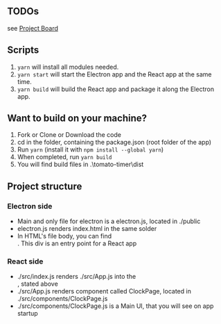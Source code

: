## TODOs
see [Project Board](https://github.com/farawayCC/tomato-timer/projects/1)

## Scripts
1. ```yarn``` will install all modules needed.  
2. ```yarn start``` will start the Electron app and the React app at the same time.  
3. ```yarn build``` will build the React app and package it along the Electron app.

## Want to build on your machine?
1. Fork or Clone or Download the code
2. cd in the folder, containing the package.json (root folder of the app)
3. Run ```yarn``` (install it with ```npm install --global yarn```)
4. When completed, run ```yarn build```
5. You will find build files in .\tomato-timer\dist

## Project structure
### Electron side
- Main and only file for electron is a electron.js, located in ./public
- electron.js renders index.html in the same solder
- In HTML's file body, you can find <div id="root"></div>. This div is an entry point for a React app
### React side
- ./src/index.js renders ./src/App.js into the <div id="root">, stated above
- ./src/App.js renders component called ClockPage, located in ./src/components/ClockPage.js
- ./src/components/ClockPage.js is a Main UI, that you will see on app startup
